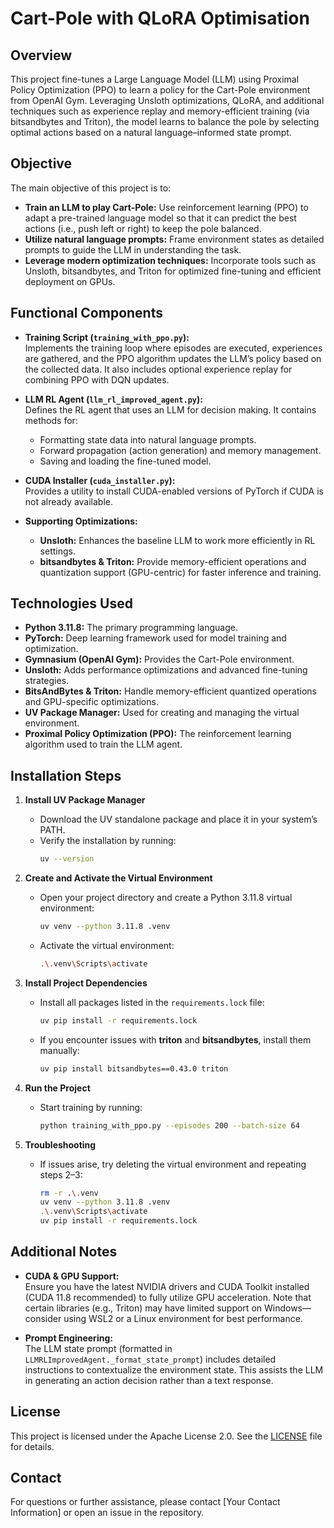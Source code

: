 # Cart-Pole with QLoRA Optimisation

## Overview

This project fine-tunes a Large Language Model (LLM) using Proximal Policy Optimization (PPO) to learn a policy for the Cart-Pole environment from OpenAI Gym. Leveraging Unsloth optimizations, QLoRA, and additional techniques such as experience replay and memory-efficient training (via bitsandbytes and Triton), the model learns to balance the pole by selecting optimal actions based on a natural language–informed state prompt.

## Objective

The main objective of this project is to:

- **Train an LLM to play Cart-Pole:** Use reinforcement learning (PPO) to adapt a pre-trained language model so that it can predict the best actions (i.e., push left or right) to keep the pole balanced.
- **Utilize natural language prompts:** Frame environment states as detailed prompts to guide the LLM in understanding the task.
- **Leverage modern optimization techniques:** Incorporate tools such as Unsloth, bitsandbytes, and Triton for optimized fine-tuning and efficient deployment on GPUs.

## Functional Components

- **Training Script (`training_with_ppo.py`):**  
  Implements the training loop where episodes are executed, experiences are gathered, and the PPO algorithm updates the LLM’s policy based on the collected data. It also includes optional experience replay for combining PPO with DQN updates.

- **LLM RL Agent (`llm_rl_improved_agent.py`):**  
  Defines the RL agent that uses an LLM for decision making. It contains methods for:

  - Formatting state data into natural language prompts.
  - Forward propagation (action generation) and memory management.
  - Saving and loading the fine-tuned model.

- **CUDA Installer (`cuda_installer.py`):**  
  Provides a utility to install CUDA-enabled versions of PyTorch if CUDA is not already available.

- **Supporting Optimizations:**
  - **Unsloth:** Enhances the baseline LLM to work more efficiently in RL settings.
  - **bitsandbytes & Triton:** Provide memory-efficient operations and quantization support (GPU-centric) for faster inference and training.

## Technologies Used

- **Python 3.11.8:** The primary programming language.
- **PyTorch:** Deep learning framework used for model training and optimization.
- **Gymnasium (OpenAI Gym):** Provides the Cart-Pole environment.
- **Unsloth:** Adds performance optimizations and advanced fine-tuning strategies.
- **BitsAndBytes & Triton:** Handle memory-efficient quantized operations and GPU-specific optimizations.
- **UV Package Manager:** Used for creating and managing the virtual environment.
- **Proximal Policy Optimization (PPO):** The reinforcement learning algorithm used to train the LLM agent.

## Installation Steps

1. **Install UV Package Manager**

   - Download the UV standalone package and place it in your system’s PATH.
   - Verify the installation by running:
     ```bash
     uv --version
     ```

2. **Create and Activate the Virtual Environment**

   - Open your project directory and create a Python 3.11.8 virtual environment:
     ```bash
     uv venv --python 3.11.8 .venv
     ```
   - Activate the virtual environment:
     ```bash
     .\.venv\Scripts\activate
     ```

3. **Install Project Dependencies**

   - Install all packages listed in the `requirements.lock` file:
     ```bash
     uv pip install -r requirements.lock
     ```
   - If you encounter issues with **triton** and **bitsandbytes**, install them manually:
     ```bash
     uv pip install bitsandbytes==0.43.0 triton
     ```

4. **Run the Project**

   - Start training by running:
     ```bash
     python training_with_ppo.py --episodes 200 --batch-size 64
     ```

5. **Troubleshooting**
   - If issues arise, try deleting the virtual environment and repeating steps 2–3:
     ```bash
     rm -r .\.venv
     uv venv --python 3.11.8 .venv
     .\.venv\Scripts\activate
     uv pip install -r requirements.lock
     ```

## Additional Notes

- **CUDA & GPU Support:**  
  Ensure you have the latest NVIDIA drivers and CUDA Toolkit installed (CUDA 11.8 recommended) to fully utilize GPU acceleration. Note that certain libraries (e.g., Triton) may have limited support on Windows—consider using WSL2 or a Linux environment for best performance.

- **Prompt Engineering:**  
  The LLM state prompt (formatted in `LLMRLImprovedAgent._format_state_prompt`) includes detailed instructions to contextualize the environment state. This assists the LLM in generating an action decision rather than a text response.

## License

This project is licensed under the Apache License 2.0. See the [LICENSE](LICENSE) file for details.

## Contact

For questions or further assistance, please contact [Your Contact Information] or open an issue in the repository.
